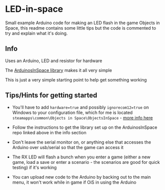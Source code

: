 # LED-in-space

Small example Arduino code for making an LED flash in the game Objects in Space, this readme contains some little tips but the code is commented to try and explain what it's doing.

## Info

Uses an Arduino, LED and resistor for hardware

The [ArduinosInSpace library](https://bitbucket.org/pjhardy/arduinosinspace/src/master/) makes it all very simple

This is just a very simple starting point to help get something working

## Tips/Hints for getting started

* You'll have to add `hardware=true` and possibly `ignorecom12=true` on Windows to your configuration file, which for me is located `steamapps\common\Objects in Space\ObjectsInSpace` - [more info here](https://oiswiki.sysadninjas.net/wiki/Getting_started_with_hardware)

* Follow the instructions to get the library set up on the ArduinosInSpace repo linked above in the info section

* Don't leave the serial monitor on, or anything else that accesses the Arduino over usb/serial so that the game can access it

* The RX LED will flash a bunch when you enter a game (either a new game, load a save or enter a scenario - the scenarios are good for quick testing) if it's working

* You can upload new code to the Arduino by backing out to the main menu, it won't work while in game if OiS in using the Arduino